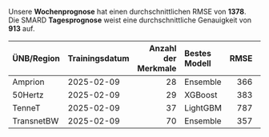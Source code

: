 
Unsere __Wochenprognose__ hat einen durchschnittlichen RMSE von __1378__.  
Die SMARD __Tagesprognose__ weist eine durchschnittliche Genauigkeit von __913__ auf.
    
| ÜNB/Region   | Trainingsdatum   |   Anzahl der Merkmale | Bestes Modell   |   RMSE |   TSO RMSE |
|:-------------|:-----------------|----------------------:|:----------------|-------:|-----------:|
| Amprion      | 2025-02-09       |                    28 | Ensemble        |    366 |        306 |
| 50Hertz      | 2025-02-09       |                    29 | XGBoost         |    383 |        284 |
| TenneT       | 2025-02-09       |                    37 | LightGBM        |    787 |        495 |
| TransnetBW   | 2025-02-09       |                    70 | Ensemble        |    357 |        272 |